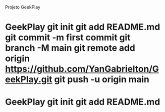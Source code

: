 Projeto GeekPlay
# GeekPlay git init git add README.md git commit -m first commit git branch -M main git remote add origin https://github.com/YanGabrielton/GeekPlay.git git push -u origin main
# GeekPlay git init git add README.md
